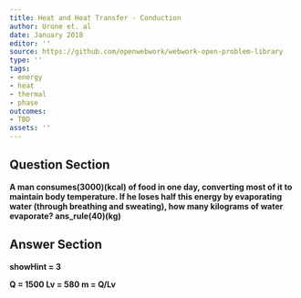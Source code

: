 ```yaml
---
title: Heat and Heat Transfer - Conduction
author: Urone et. al
date: January 2018
editor: ''
source: https://github.com/openwebwork/webwork-open-problem-library
type: ''
tags:
- energy
- heat
- thermal
- phase
outcomes:
- TBD
assets: ''
---
```


## Question Section 

<b>
A man consumes(3000)(kcal) of food in one day, converting most of it to maintain body temperature. If he loses half this energy by evaporating water (through breathing and sweating), how many kilograms of water evaporate?
ans_rule(40)(kg)


## Answer Section

showHint = 3

Q = 1500
Lv = 580
m = Q/Lv